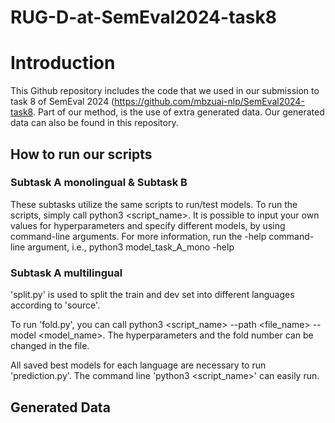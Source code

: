 # RUG-D-at-SemEval2024-task8


# Introduction
This Github repository includes the code that we used in our submission to task 8 of SemEval 2024 (https://github.com/mbzuai-nlp/SemEval2024-task8.
Part of our method, is the use of extra generated data. Our generated data can also be found in this repository.

## How to run our scripts

### Subtask A monolingual & Subtask B
These subtasks utilize the same scripts to run/test models. To run the scripts, simply call python3 <script_name>. It is possible to input your own values for hyperparameters and specify different models, by using command-line arguments. For more information, run the -help command-line argument, i.e., python3 model_task_A_mono -help

### Subtask A multilingual
'split.py' is used to split the train and dev set into different languages according to 'source'. 

To run 'fold.py', you can call python3 <script_name> --path <file_name> --model <model_name>. The hyperparameters and the fold number can be changed in the file.

All saved best models for each language are necessary to run 'prediction.py'. The command line 'python3 <script_name>' can easily run.

## Generated Data
